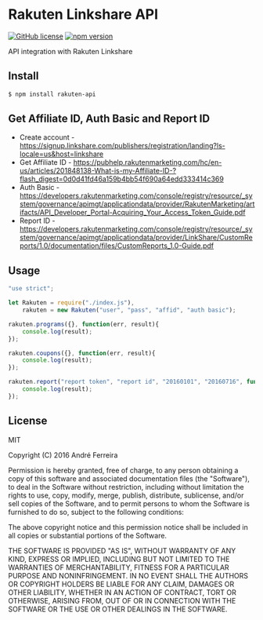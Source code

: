# Rakuten Linkshare API

[![GitHub license](https://img.shields.io/badge/license-MIT-blue.svg)](https://raw.githubusercontent.com/andrehrf/rakuten-api-nodejs/master/LICENSE)
[![npm version](https://badge.fury.io/js/rakuten-api.svg)](https://badge.fury.io/js/rakuten-api)

API integration with Rakuten Linkshare

## Install

```bash
$ npm install rakuten-api
```

## Get Affiliate ID, Auth Basic and Report ID

* Create account - https://signup.linkshare.com/publishers/registration/landing?ls-locale=us&host=linkshare
* Get Affiliate ID - https://pubhelp.rakutenmarketing.com/hc/en-us/articles/201848138-What-is-my-Affiliate-ID-?flash_digest=0d0d41fd46a159b4bb54f690a64edd333414c369
* Auth Basic - https://developers.rakutenmarketing.com/console/registry/resource/_system/governance/apimgt/applicationdata/provider/RakutenMarketing/artifacts/API_Developer_Portal-Acquiring_Your_Access_Token_Guide.pdf
* Report ID - https://developers.rakutenmarketing.com/console/registry/resource/_system/governance/apimgt/applicationdata/provider/LinkShare/CustomReports/1.0/documentation/files/CustomReports_1.0-Guide.pdf

## Usage

```js
"use strict";

let Rakuten = require("./index.js"),
    rakuten = new Rakuten("user", "pass", "affid", "auth basic");

rakuten.programs({}, function(err, result){
    console.log(result);
});

rakuten.coupons({}, function(err, result){
    console.log(result);
});

rakuten.report("report token", "report id", "20160101", "20160716", function(err, result){
    console.log(result);
});
```

## License

  MIT
  
  Copyright (C) 2016 André Ferreira

  Permission is hereby granted, free of charge, to any person obtaining a copy of this software and associated documentation files (the "Software"), to deal in the Software without restriction, including without limitation the rights to use, copy, modify, merge, publish, distribute, sublicense, and/or sell copies of the Software, and to permit persons to whom the Software is furnished to do so, subject to the following conditions:

  The above copyright notice and this permission notice shall be included in all copies or substantial portions of the Software.

  THE SOFTWARE IS PROVIDED "AS IS", WITHOUT WARRANTY OF ANY KIND, EXPRESS OR IMPLIED, INCLUDING BUT NOT LIMITED TO THE WARRANTIES OF MERCHANTABILITY, FITNESS FOR A PARTICULAR PURPOSE AND NONINFRINGEMENT. IN NO EVENT SHALL THE AUTHORS OR COPYRIGHT HOLDERS BE LIABLE FOR ANY CLAIM, DAMAGES OR OTHER LIABILITY, WHETHER IN AN ACTION OF CONTRACT, TORT OR OTHERWISE, ARISING FROM, OUT OF OR IN CONNECTION WITH THE SOFTWARE OR THE USE OR OTHER DEALINGS IN THE SOFTWARE.